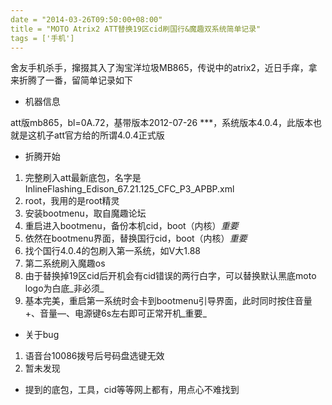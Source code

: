 ```yaml
---
date = "2014-03-26T09:50:00+08:00"
title = "MOTO Atrix2 ATT替换19区cid刷国行&魔趣双系统简单记录"
tags = ['手机']
---
```


舍友手机杀手，撺掇其入了淘宝洋垃圾MB865，传说中的atrix2，近日手痒，拿来折腾了一番，留简单记录如下

*   机器信息

att版mb865，bl=0A.72，基带版本2012-07-26 ***，系统版本4.0.4，此版本也就是这机子att官方给的所谓4.0.4正式版

<!--more-->

*   折腾开始

1.  完整刷入att最新底包，名字是InlineFlashing_Edison_67.21.125_CFC_P3_APBP.xml
2.  root，我用的是root精灵
3.  安装bootmenu，取自魔趣论坛
4.  重启进入bootmenu，备份本机cid，boot（内核）_重要_
5.  依然在bootmenu界面，替换国行cid，boot（内核）_重要_
6.  找个国行4.0.4的包刷入第一系统，如V大1.88
7.  第二系统刷入魔趣os
8.  由于替换掉19区cid后开机会有cid错误的两行白字，可以替换默认黑底moto logo为白底_非必须_
9.  基本完美，重启第一系统时会卡到bootmenu引导界面，此时同时按住音量+、音量—、电源键6s左右即可正常开机_重要_

*   关于bug

1.  语音台10086拨号后号码盘选键无效
2.  暂未发现

*   提到的底包，工具，cid等等网上都有，用点心不难找到